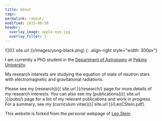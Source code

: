 ```yaml
---
title: About
tags:
permalink: /about/
modified: 2015-08-30
header:
  overlay_image: apple-eye.jpg
  overlay_filter: 1
---
```


![]({{ site.url }}/images/yong-black.png)
{: .align-right style="width: 300px"}

I am currently a PhD student in the
[Department of Astronomy](http://vega.bac.pku.edu.cn) at 
[Peking University](https://www.pku.edu.cn).

My research interests are studying the equation of state of neutron stars with 
electromagnetic and gravitational radiations.


Please see my [research]({{ site.url }}/research/) page for more
details of my research interests. You can also see my
[publications]({{ site.url }}/pubs/) page for a list of my relevant
publications and work in progress. For a summary, see my
[curriculum vitae]({{ site.url }}/LeoCStein.pdf).


This website is forked from the personal webpage of 
[Leo Stein](https://github.com/duetosymmetry/web-site).
